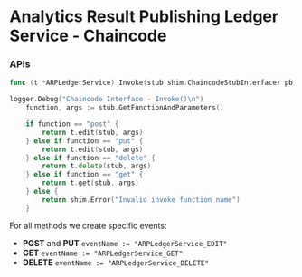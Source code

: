 # Analytics Result Publishing Ledger Service - Chaincode

### APIs

```go
func (t *ARPLedgerService) Invoke(stub shim.ChaincodeStubInterface) pb.Response {

logger.Debug("Chaincode Interface - Invoke()\n")
	function, args := stub.GetFunctionAndParameters()

	if function == "post" {
		return t.edit(stub, args)
	} else if function == "put" {
		return t.edit(stub, args)
	} else if function == "delete" {
		return t.delete(stub, args)
	} else if function == "get" {
		return t.get(stub, args)
	} else {
		return shim.Error("Invalid invoke function name")
	}
```
For all methods we create specific events:

-  **POST** and **PUT** `eventName := "ARPLedgerService_EDIT"`
-  **GET** `eventName := "ARPLedgerService_GET"`
-  **DELETE** `eventName := "ARPLedgerService_DELETE"`
